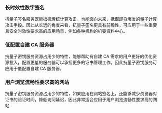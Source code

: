 ### 长时效性数字签名
抗量子签名服务既能抵抗传统计算攻击，也能面向未来，抵御即将爆发的量子计算攻击手段。因此从长远的角度来看，抗量子签名更具有前瞻性，可应用于一些重要且安全时效性要求高的应用场景，例如各种机构的机要资料中心。

### 低配置自建 CA 服务器
抗量子密钥服务资源占用少的特性，能够帮助有自建 CA 需求的用户更好的优化资源投入，配置更低的服务器可以承担更多的证书管理工作。因此抗量子密钥服务可应用于低配置自建 CA 服务器。

### 用户浏览流畅性要求高的网站
抗量子密钥服务资源占用少的特性，如果应用在网站签名上。还能够减少浏览器对证书的验证时间，降低访问延迟，因此非常适合应用于用户浏览流畅性要求高的网站

